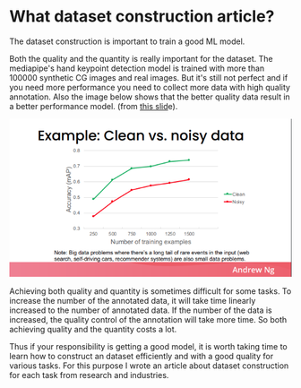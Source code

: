 # What dataset construction article?
The dataset construction is important to train a good ML model. 

Both the quality and the quantity is really important for the dataset.
The mediapipe's hand keypoint detection model is trained with more than 100000 synthetic CG images and real images. But it's still not perfect and if you need more performance you need to collect more data with high quality annotation. Also the image below shows that the better quality data result in a better performance model. (from [this slid](https://www.deeplearning.ai/wp-content/uploads/2021/06/MLOps-From-Model-centric-to-Data-centric-AI.pdf)e). 

![](01/FADO2HZVgAomezC.png)

Achieving both quality and quantity is sometimes difficult for some tasks.
To increase the number of the annotated data, it will take time linearly increased to the number of annotated data.
If the number of the data is increased, the quality control of the annotation will take more time. So both achieving quality and the quantity costs a lot.

Thus if your responsibility is getting a good model, it is worth taking time to learn how to construct an dataset efficiently and with a good quality for various tasks. For this purpose I wrote an article about dataset construction for each task from research and industries.